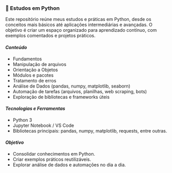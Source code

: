 ### 🐍 Estudos em Python

Este repositório reúne meus estudos e práticas em Python, desde os conceitos mais básicos até aplicações intermediárias e avançadas.
O objetivo é criar um espaço organizado para aprendizado contínuo, com exemplos comentados e projetos práticos.

#### *Conteúdo*
* Fundamentos
* Manipulação de arquivos
* Orientação a Objetos
* Módulos e pacotes
* Tratamento de erros
* Análise de Dados (pandas, numpy, matplotlib, seaborn)
* Automação de tarefas (arquivos, planilhas, web scraping, bots)
* Exploração de bibliotecas e frameworks úteis

#### *Tecnologias e Ferramentas*
* Python 3
* Jupyter Notebook / VS Code
* Bibliotecas principais: pandas, numpy, matplotlib, requests, entre outras.

#### *Objetivo*
* Consolidar conhecimentos em Python.
* Criar exemplos práticos reutilizáveis.
* Explorar análise de dados e automações no dia a dia.

